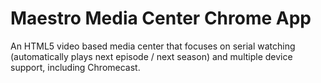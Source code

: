 Maestro Media Center Chrome App
===============================
An HTML5 video based media center that focuses on serial watching (automatically plays next episode / next season) and multiple device support, including Chromecast.
